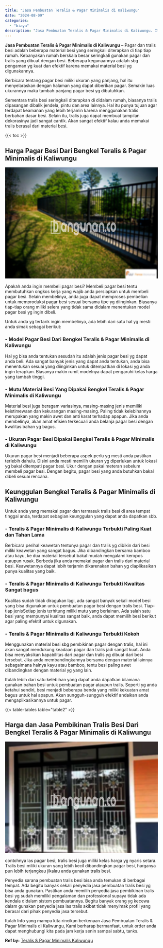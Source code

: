 ```yaml
---
title: "Jasa Pembuatan Teralis & Pagar Minimalis di Kaliwungu"
date: "2024-08-09"
categories: 
  - "biaya"
description: "Jasa Pembuatan Teralis & Pagar Minimalis di Kaliwungu. Itulah Info yang mampu kita rincikan berkenaan Jasa Pembuatan Teralis & Pagar Minimalis di Kaliwungu,..."
---
```


**Jasa Pembuatan Teralis & Pagar Minimalis di Kaliwungu** – Pagar dan tralis besi adalah beberapa material besi yang seringkali diterapkan di tiap tiap rumah. Kebanyakan rumah berskala besar seringkali gunakan pagar dan tralis yang dibuat dengan besi. Beberapa kegunaannya adalah sbg pengaman yg kuat dan efektif karena memakai material besi yg digunakannya.

Berbicara tentang pagar besi miliki ukuran yang panjang, hal itu menyelaraskan dengan halaman yang dapat diberikan pagar. Semakin luas ukurannya maka tambah panjang pagar besi yg dibutuhkan.

Sementara tralis besi seringkali diterapkan di didalam rumah, biasanya tralis dipasangan dibalik jendela, pintu dan area lainnya. Hal itu punya tujuan agar terdapat keamanan yang lebih terjamin karena menggunakan tralis berbahan dasar besi. Selain itu, tralis juga dapat membuat tampilan dekorasinya jadi sangat cantik. Akan sangat efektif kalau anda memakai tralis berasal dari material besi.

{{< toc >}}

## Harga Pagar Besi Dari Bengkel Teralis & Pagar Minimalis di Kaliwungu

![Jasa Pembuatan Teralis & Pagar Minimalis di Kaliwungu](/images/pagar-minimalis-murah-46.png)

Apakah anda ingin membeli pagar besi? Membeli pagar besi tentu membutuhkan ongkos kerja yang wajib anda persiapkan untuk membeli pagar besi. Selain membelinya, anda juga dapat memproses pembelian untuk memproduksi pagar besi sesuai bersama tipe yg diinginkan. Biasanya tiap-tiap orang miliki selera yang tidak sama didalam menentukan model pagar besi yg ingin dibeli.

Untuk anda yg tertarik ingin membelinya, ada lebih dari satu hal yg mesti anda simak sebagai berikut:
### \- Model Pagar Besi Dari Bengkel Teralis & Pagar Minimalis di Kaliwungu

Hal yg bisa anda tentukan sesudah itu adalah jenis pagar besi yg dapat anda beli. Ada sangat banyak jenis yang dapat anda tentukan, anda bisa menentukan sesuai yang diinginkan untuk ditempatkan di lokasi yg anda ingin terapkan. Biasanya makin rumit modelnya dapat pengaruhi kelas harga yang tambah tinggi.

### \- Mutu Material Besi Yang Dipakai Bengkel Teralis & Pagar Minimalis di Kaliwungu

Material besi juga beragam variasinya, masing-masing jenis memiliki keistimewaan dan kekurangan masing-masing. Paling tidak kelebihannya merupakan yang makin awet dan anti karat terhadap apapun. Jika anda membelinya, akan amat efisien terkecuali anda belanja pagar besi dengan kwalitas bahan yg bagus.

### \- Ukuran Pagar Besi Dipakai Bengkel Teralis & Pagar Minimalis di Kaliwungu

Ukuran pagar besi menjadi beberapa aspek perlu yg mesti anda pastikan terlebih dahulu. Disini anda mesti memilih ukuran yg diperlukan untuk lokasi yg bakal ditempati pagar besi. Ukur dengan pakai meteran sebelum membeli pagar besi. Dengan begitu, pagar besi yang anda butuhkan bakal dibeli sesuai rencana.

## Keunggulan Bengkel Teralis & Pagar Minimalis di Kaliwungu

Untuk anda yang memakai pagar dan termasuk tralis besi di area tempat tinggal anda, terdapat sebagian keunggulan yang dapat anda dapatkan sbb.

### \- Teralis & Pagar Minimalis di Kaliwungu Terbukti Paling Kuat dan Tahan Lama

Berbicara perihal keawetan tentunya pagar dan tralis yg dibikin dari besi miliki keawetan yang sangat bagus. Jika dibandingkan bersama bamboo atau kayu, ke dua material tersebut bakal mudah mengalami keropos ataupun rusak. Berbeda jika anda memakai pagar dan tralis dari material besi. Keawetannya dapat lebih terjamin dikarenakan bahan yg diaplikasikan punya kualitas yang baik.

### \- Teralis & Pagar Minimalis di Kaliwungu Terbukti Kwalitas Sangat bagus

Kualitas sudah tidak diragukan lagi, ada sangat banyak sekali model besi yang bisa digunakan untuk pembuatan pagar besi dengan tralis besi. Tiap-tiap jenisSetiap jenis terhitung miliki mutu yang berlainan. Ada salah satu besi yang mempunyai kualitas sangat baik, anda dapat memilih besi berikut agar paling efektif untuk digunakan.

### \- Teralis & Pagar Minimalis di Kaliwungu Terbukti Kokoh

Menggunakan material besi sbg pembikinan pagar dengan tralis, hal ini akan sangat mendukung keadaan pagar dan tralis jadi sangat kuat. Anda bisa menyaksikan kapabilitas dari pagar dan tralis yg dibuat dari besi tersebut. Jika anda membandingkannya bersama dengan material lainnya sebagaimana halnya kayu atau bamboo, tentu besi paling awet dibandingkan dengan material yg yang lain.

Itulah lebih dari satu kelebihan yang dapat anda dapatkan bilamana gunakan bahan besi untuk pembuatan pagar ataupun tralis. Seperti yg anda ketahui sendiri, besi menjadi beberapa benda yang miliki kekuatan amat bagus untuk hal apapun. Akan sungguh-sungguh efektif andaikan anda mengaplikasikannya untuk pagar.

{{< table-tables table="table2" >}}

## Harga dan Jasa Pembikinan Tralis Besi Dari Bengkel Teralis & Pagar Minimalis di Kaliwungu

![Jasa Pembuatan Teralis & Pagar Minimalis di Kaliwungu](/images/teralis-minimalis-murah-19.png)

contohnya las pagar besi, tralis besi juga miliki kelas harga yg nyaris setara. Tralis besi miliki ukuran yang lebih kecil dibandingkan pagar besi, harganya pun lebih terjangkau jikalau anda gunakan tralis besi.

Penyedia sarana pembuatan tralis besi bisa anda temukan di berbagai tempat. Ada begitu banyak sekali penyedia jasa pembuatan tralis besi yg bisa anda gunakan. Pastikan anda memilih penyedia jasa pembikinan tralis besi yg sudah memiliki pengalaman dan professional supaya tidak ada kendala didalam sistem pembuatannya. Begitu banyak orang yg kecewa dalam gunakan penyedia jasa las tralis akibat tidak menyimak profil yang berasal dari pihak penyedia jasa tersebut.

Itulah Info yang mampu kita rincikan berkenaan Jasa Pembuatan Teralis & Pagar Minimalis di Kaliwungu, Kami berharap bermanfaat, untuk order anda dapat menghubungi kita pada jam kerja senin sampai sabtu, tanks.

**Ref by:** [Teralis & Pagar Minimalis Kaliwungu](https://id.wikipedia.org/wiki/Teralis)

